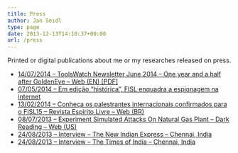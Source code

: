 ```yaml
---
title: Press
author: Jan Seidl
type: page
date: 2013-12-13T14:10:37+00:00
url: /press
---
```

Printed or digital publications about me or my researches released on press.

  * <a href="http://www.toolswatch.org/2014/07/toolswatch-newsletter-june-2014/" target="_blank">14/07/2014 &#8211; ToolsWatch Newsletter June 2014 &#8211; One year and a half after GoldenEye &#8211; Web (EN) [<acronym title="Portable Document Format">PDF</acronym>]</a>
  * <a href="http://zh.clicrbs.com.br/rs/vida-e-estilo/noticia/2014/05/em-edicao-historica-fisl-enquadra-a-espionagem-na-internet-4494861.html" target="_blank">07/05/2014 &#8211; Em edição &#8220;histórica&#8221;, FISL enquadra a espionagem na internet</a>
  * <a href="http://www.revista.espiritolivre.org/conheca-os-primeiros-palestrantes-internacionais-confirmados-para-o-fisl15" target="_blank">13/02/2014 &#8211; Conheça os palestrantes internacionais confirmados para o FISL15 &#8211; Revista Espírito Livre &#8211; Web (BR)</a>
  * <a href="http://www.darkreading.com/perimeter/experiment-simulated-attacks-on-natural/240157897" target="_blank">08/07/2013 &#8211; Experiment Simulated Attacks On Natural Gas Plant &#8211; Dark Reading &#8211; Web (US)</a>
  * <a href="http://farm3.staticflickr.com/2861/9685945747_921820ea05_o.jpg" target="_blank">24/08/2013 &#8211; Interview &#8211; The New Indian Express &#8211; Chennai, India</a>
  * <a href="http://farm6.staticflickr.com/5468/9689184282_1f01d04113_o.jpg" target="_blank">24/08/2013 &#8211; Interview &#8211; The Times of India &#8211; Chennai, India</a>
